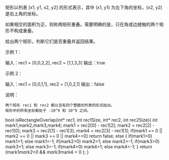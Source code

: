 矩形以列表 [x1, y1, x2, y2] 的形式表示，其中 (x1, y1) 为左下角的坐标，(x2, y2) 是右上角的坐标。

如果相交的面积为正，则称两矩形重叠。需要明确的是，只在角或边接触的两个矩形不构成重叠。

给出两个矩形，判断它们是否重叠并返回结果。

示例 1：

输入：rec1 = [0,0,2,2], rec2 = [1,1,3,3]
输出：true


示例 2：

输入：rec1 = [0,0,1,1], rec2 = [1,0,2,1]
输出：false


说明：


	两个矩形 rec1 和 rec2 都以含有四个整数的列表的形式给出。
	矩形中的所有坐标都处于 -10^9 和 10^9 之间。

bool isRectangleOverlap(int* rec1, int rec1Size, int* rec2, int rec2Size){
    int mark1,mark2,mark3,mark4;
    mark1 = rec2[0] - rec1[2];
    mark2 = rec2[2] - rec1[0];
    mark3 = rec2[1] - rec1[3];
    mark4 = rec2[3] - rec1[1];
    if(mark1 == 0 || mark2 == 0 || mark3 == 0 || mark4==0)
    return false;
    else
    {
        if(mark1>0)
        mark1=1;
        else mark1=-1;
        if(mark2>0)
        mark2=1;
        else mark2=-1;
        if(mark3>0)
        mark3=1;
        else mark3=-1;
        if(mark4>0)
        mark4=1;
        else mark4=-1;
    }
     return (mark1*mark2<0 && mark3*mark4 < 0 );
}
